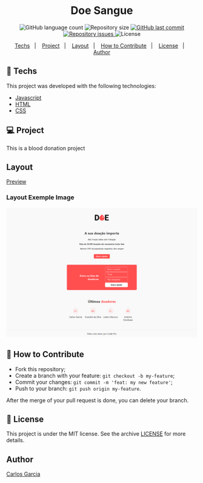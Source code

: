 <h1 align="center">
    Doe Sangue
</h1>
<p align="center">
  <img alt="GitHub language count" src="https://img.shields.io/github/languages/count/codepro-ao/getstart-template-project">

  <img alt="Repository size" src="https://img.shields.io/github/repo-size/codepro-ao/getstart-template-project">
  
  <a href="https://github.com/codepro-ao/getstart-template-project/commits/master">
    <img alt="GitHub last commit" src="https://img.shields.io/github/last-commit/codepro-ao/getstart-template-project">
  </a>

  <a href="https://github.com/codepro-ao/getstart-template-project/issues">
    <img alt="Repository issues" src="https://img.shields.io/github/issues/codepro-ao/getstart-template-project">
  </a>

  <img alt="License" src="https://img.shields.io/badge/license-MIT-brightgreen">
</p>

<p align="center">
  <a href="#rocket-techs">Techs</a>&nbsp;&nbsp;&nbsp;|&nbsp;&nbsp;&nbsp;
  <a href="#-project">Project</a>&nbsp;&nbsp;&nbsp;|&nbsp;&nbsp;&nbsp;
  <a href="#-game">Layout</a>&nbsp;&nbsp;&nbsp;|&nbsp;&nbsp;&nbsp;
  <a href="#-how-to-contribute">How to Contribute</a>&nbsp;&nbsp;&nbsp;|&nbsp;&nbsp;&nbsp;
  <a href="#memo-license">License</a>&nbsp;&nbsp;&nbsp;|&nbsp;&nbsp;&nbsp;
  <a href="#-author">Author</a>
</p>

## :rocket: Techs

This project was developed with the following technologies:

- [Javascript](https://www.w3schools.com/js/)
- [HTML](https://www.w3schools.com/html/)
- [CSS](https://https://www.w3schools.com/css/)

## 💻 Project

This is a blood donation project

## Layout

[Preview](https://codepro-doesangue.netlify.com/)


### Layout Exemple Image

![Layout Image Exemple](Layout.jpg)

## 🤔 How to Contribute

- Fork this repository;
- Create a branch with your feature: `git checkout -b my-feature`;
- Commit your changes: `git commit -m 'feat: my new feature'`;
- Push to your branch: `git push origin my-feature`.

After the merge of your pull request is done, you can delete your branch.

## :memo: License

This project is under the MIT license. See the archive [LICENSE](LICENSE.md) for more details.


## Author

[Carlos Garcia](https://github.com/CarlCr)

